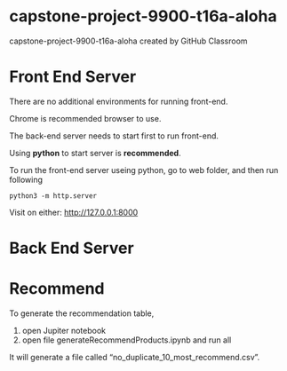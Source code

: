 # capstone-project-9900-t16a-aloha
capstone-project-9900-t16a-aloha created by GitHub Classroom


# Front End Server

There are no additional environments for running front-end. 

Chrome is recommended browser to use.

The back-end server needs to start first to run front-end.

Using __python__ to start server is **recommended**.

To run the front-end server useing python, go to web folder, and then run following

`python3 -m http.server`

Visit on either:
  http://127.0.0.1:8000




# Back End Server


# Recommend 
To generate the recommendation table, 
1. open Jupiter notebook
2. open file generateRecommendProducts.ipynb and run all


It will generate a file called “no_duplicate_10_most_recommend.csv”.
